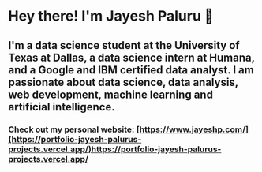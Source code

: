 # Hey there! I'm Jayesh Paluru 👋

## I'm a data science student at the University of Texas at Dallas, a data science intern at Humana, and a Google and IBM certified data analyst. I am passionate about data science, data analysis, web development, machine learning and artificial intelligence.

### Check out my personal website: [https://www.jayeshp.com/](https://portfolio-jayesh-palurus-projects.vercel.app/)https://portfolio-jayesh-palurus-projects.vercel.app/
